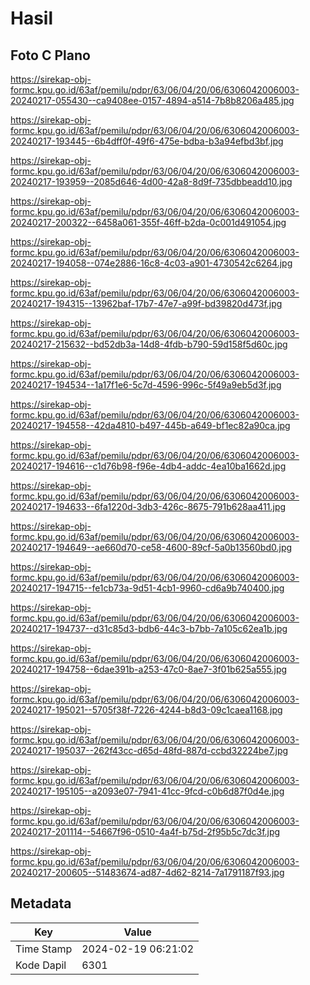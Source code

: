 # Hasil

## Foto C Plano

https://sirekap-obj-formc.kpu.go.id/63af/pemilu/pdpr/63/06/04/20/06/6306042006003-20240217-055430--ca9408ee-0157-4894-a514-7b8b8206a485.jpg

https://sirekap-obj-formc.kpu.go.id/63af/pemilu/pdpr/63/06/04/20/06/6306042006003-20240217-193445--6b4dff0f-49f6-475e-bdba-b3a94efbd3bf.jpg

https://sirekap-obj-formc.kpu.go.id/63af/pemilu/pdpr/63/06/04/20/06/6306042006003-20240217-193959--2085d646-4d00-42a8-8d9f-735dbbeadd10.jpg

https://sirekap-obj-formc.kpu.go.id/63af/pemilu/pdpr/63/06/04/20/06/6306042006003-20240217-200322--6458a061-355f-46ff-b2da-0c001d491054.jpg

https://sirekap-obj-formc.kpu.go.id/63af/pemilu/pdpr/63/06/04/20/06/6306042006003-20240217-194058--074e2886-16c8-4c03-a901-4730542c6264.jpg

https://sirekap-obj-formc.kpu.go.id/63af/pemilu/pdpr/63/06/04/20/06/6306042006003-20240217-194315--13962baf-17b7-47e7-a99f-bd39820d473f.jpg

https://sirekap-obj-formc.kpu.go.id/63af/pemilu/pdpr/63/06/04/20/06/6306042006003-20240217-215632--bd52db3a-14d8-4fdb-b790-59d158f5d60c.jpg

https://sirekap-obj-formc.kpu.go.id/63af/pemilu/pdpr/63/06/04/20/06/6306042006003-20240217-194534--1a17f1e6-5c7d-4596-996c-5f49a9eb5d3f.jpg

https://sirekap-obj-formc.kpu.go.id/63af/pemilu/pdpr/63/06/04/20/06/6306042006003-20240217-194558--42da4810-b497-445b-a649-bf1ec82a90ca.jpg

https://sirekap-obj-formc.kpu.go.id/63af/pemilu/pdpr/63/06/04/20/06/6306042006003-20240217-194616--c1d76b98-f96e-4db4-addc-4ea10ba1662d.jpg

https://sirekap-obj-formc.kpu.go.id/63af/pemilu/pdpr/63/06/04/20/06/6306042006003-20240217-194633--6fa1220d-3db3-426c-8675-791b628aa411.jpg

https://sirekap-obj-formc.kpu.go.id/63af/pemilu/pdpr/63/06/04/20/06/6306042006003-20240217-194649--ae660d70-ce58-4600-89cf-5a0b13560bd0.jpg

https://sirekap-obj-formc.kpu.go.id/63af/pemilu/pdpr/63/06/04/20/06/6306042006003-20240217-194715--fe1cb73a-9d51-4cb1-9960-cd6a9b740400.jpg

https://sirekap-obj-formc.kpu.go.id/63af/pemilu/pdpr/63/06/04/20/06/6306042006003-20240217-194737--d31c85d3-bdb6-44c3-b7bb-7a105c62ea1b.jpg

https://sirekap-obj-formc.kpu.go.id/63af/pemilu/pdpr/63/06/04/20/06/6306042006003-20240217-194758--6dae391b-a253-47c0-8ae7-3f01b625a555.jpg

https://sirekap-obj-formc.kpu.go.id/63af/pemilu/pdpr/63/06/04/20/06/6306042006003-20240217-195021--5705f38f-7226-4244-b8d3-09c1caea1168.jpg

https://sirekap-obj-formc.kpu.go.id/63af/pemilu/pdpr/63/06/04/20/06/6306042006003-20240217-195037--262f43cc-d65d-48fd-887d-ccbd32224be7.jpg

https://sirekap-obj-formc.kpu.go.id/63af/pemilu/pdpr/63/06/04/20/06/6306042006003-20240217-195105--a2093e07-7941-41cc-9fcd-c0b6d87f0d4e.jpg

https://sirekap-obj-formc.kpu.go.id/63af/pemilu/pdpr/63/06/04/20/06/6306042006003-20240217-201114--54667f96-0510-4a4f-b75d-2f95b5c7dc3f.jpg

https://sirekap-obj-formc.kpu.go.id/63af/pemilu/pdpr/63/06/04/20/06/6306042006003-20240217-200605--51483674-ad87-4d62-8214-7a1791187f93.jpg


## Metadata

| Key        | Value               |
| ---------- | ------------------- |
| Time Stamp | 2024-02-19 06:21:02 |
| Kode Dapil | 6301                |



